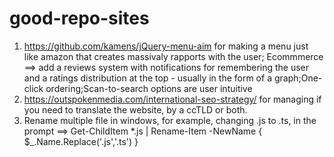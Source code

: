 # good-repo-sites
1. https://github.com/kamens/jQuery-menu-aim for making a menu just like amazon that creates massivaly rapports with the user;
Ecommmerce ==> add a reviews system with notifications for remembering the user and a ratings distribution at the top - usually in the form of a graph;One-click ordering;Scan-to-search options are user intuitive
2. https://outspokenmedia.com/international-seo-strategy/ for managing if you need to translate the website, by a ccTLD or both.
3. Rename multiple file in windows, for example, changing .js to .ts, in the prompt ==>  Get-ChildItem *.js | Rename-Item -NewName { $_.Name.Replace('.js','.ts') }
